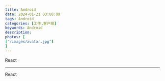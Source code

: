 ```yaml
---
title: Android
date: 2024-01-21 03:00:00
tags: Android
categories: [工作,客户端]
keywords: Android
description: 
photos: [
["/images/avatar.jpg"]
]
---
```


React

---

React

